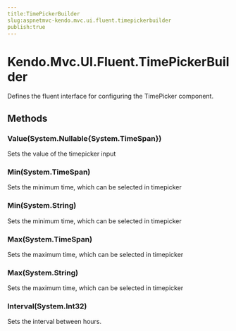 ```yaml
---
title:TimePickerBuilder
slug:aspnetmvc-kendo.mvc.ui.fluent.timepickerbuilder
publish:true
---
```


# Kendo.Mvc.UI.Fluent.TimePickerBuilder

Defines the fluent interface for configuring the TimePicker component.

## Methods

### Value(System.Nullable{System.TimeSpan})
Sets the value of the timepicker input

### Min(System.TimeSpan)
Sets the minimum time, which can be selected in timepicker

### Min(System.String)
Sets the minimum time, which can be selected in timepicker

### Max(System.TimeSpan)
Sets the maximum time, which can be selected in timepicker

### Max(System.String)
Sets the maximum time, which can be selected in timepicker

### Interval(System.Int32)
Sets the interval between hours.